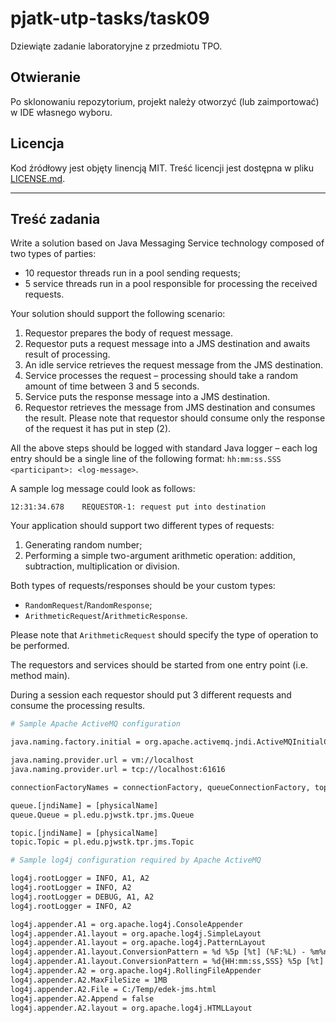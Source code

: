 # pjatk-utp-tasks/task09

Dziewiąte zadanie laboratoryjne z przedmiotu TPO.

## Otwieranie

Po sklonowaniu repozytorium, projekt należy otworzyć (lub zaimportować) w IDE własnego wyboru.

## Licencja

Kod źródłowy jest objęty linencją MIT. Treść licencji jest dostępna w pliku [LICENSE.md](../LICENSE.md).

---

## Treść zadania

Write a solution based on Java Messaging Service technology composed of two types of parties:

- 10 requestor threads run in a pool sending requests;
- 5 service threads run in a pool responsible for processing the received requests.

Your solution should support the following scenario:

1. Requestor prepares the body of request message.
2. Requestor puts a request message into a JMS destination and awaits result of processing.
3. An idle service retrieves the request message from the JMS destination.
4. Service processes the request – processing should take a random amount of time between 3 and 5 seconds.
5. Service puts the response message into a JMS destination.
6. Requestor retrieves the message from JMS destination and consumes the result. Please note that requestor should consume only the response of the request it has put in step (2).

All the above steps should be logged with standard Java logger – each log entry should be a single line of the following format: `hh:mm:ss.SSS    <participant>: <log-message>`.

A sample log message could look as follows:

```
12:31:34.678    REQUESTOR-1: request put into destination
```

Your application should support two different types of requests:

1. Generating random number;
2. Performing a simple two-argument arithmetic operation: addition, subtraction, multiplication or division.

Both types of requests/responses should be your custom types:

- `RandomRequest`/`RandomResponse`;
- `ArithmeticRequest`/`ArithmeticResponse`.

Please note that `ArithmeticRequest` should specify the type of operation to be performed.

The requestors and services should be started from one entry point (i.e. method main).

During a session each requestor should put 3 different requests and consume the processing results.

```apache
# Sample Apache ActiveMQ configuration

java.naming.factory.initial = org.apache.activemq.jndi.ActiveMQInitialContextFactory

java.naming.provider.url = vm://localhost
java.naming.provider.url = tcp://localhost:61616

connectionFactoryNames = connectionFactory, queueConnectionFactory, topicConnectionFactry

queue.[jndiName] = [physicalName]
queue.Queue = pl.edu.pjwstk.tpr.jms.Queue

topic.[jndiName] = [physicalName]
topic.Topic = pl.edu.pjwstk.tpr.jms.Topic
```

```apache
# Sample log4j configuration required by Apache ActiveMQ

log4j.rootLogger = INFO, A1, A2
log4j.rootLogger = INFO, A2
log4j.rootLogger = DEBUG, A1, A2
log4j.rootLogger = INFO, A2

log4j.appender.A1 = org.apache.log4j.ConsoleAppender
log4j.appender.A1.layout = org.apache.log4j.SimpleLayout
log4j.appender.A1.layout = org.apache.log4j.PatternLayout
log4j.appender.A1.layout.ConversionPattern = %d %5p [%t] (%F:%L) - %m%n
log4j.appender.A1.layout.ConversionPattern = %d{HH:mm:ss,SSS} %5p [%t] %C{1}.%M - %m%n
log4j.appender.A2 = org.apache.log4j.RollingFileAppender
log4j.appender.A2.MaxFileSize = 1MB
log4j.appender.A2.File = C:/Temp/edek-jms.html
log4j.appender.A2.Append = false
log4j.appender.A2.layout = org.apache.log4j.HTMLLayout
```
